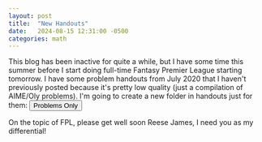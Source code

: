 ```yaml
---
layout: post
title:  "New Handouts"
date:   2024-08-15 12:31:00 -0500
categories: math
---
```


This blog has been inactive for quite a while, but I have some time this summer before I start doing full-time Fantasy Premier League starting tomorrow. 
I have some problem handouts from July 2020 that I haven't previously posted because it's pretty low quality (just a compilation of AIME/Oly problems). 
I'm going to create a new folder in handouts just for them: <button name = "button" onclick="location.href='{{ site.baseurl }}/assets/handouts/Problems_Only'"> Problems Only</button>

On the topic of FPL, please get well soon Reese James, I need you as my differential! 